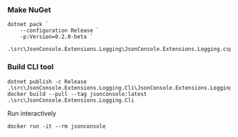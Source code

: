 ### Make NuGet

```
dotnet pack `
    --configuration Release `
    -p:Version=0.2.0-beta `
    .\src\JsonConsole.Extensions.Logging\JsonConsole.Extensions.Logging.csproj
```

### Build CLI tool 

```
dotnet publish -c Release .\src\JsonConsole.Extensions.Logging.Cli\JsonConsole.Extensions.Logging.Cli.csproj
docker build --pull --tag jsonconsole:latest .\src\JsonConsole.Extensions.Logging.Cli
```

Run interactively

```
docker run -it --rm jsonconsole
```
